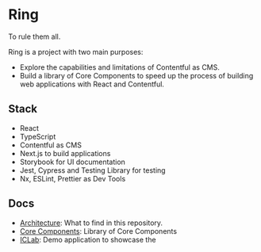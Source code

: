 # Ring

To rule them all.

Ring is a project with two main purposes:

- Explore the capabilities and limitations of Contentful as CMS.
- Build a library of Core Components to speed up the process of building web applications with React and Contentful.

## Stack

- React
- TypeScript
- Contentful as CMS
- Next.js to build applications
- Storybook for UI documentation
- Jest, Cypress and Testing Library for testing
- Nx, ESLint, Prettier as Dev Tools

## Docs

- [Architecture](docs/architecture.md): What to find in this repository.
- [Core Components](docs/core-components.md): Library of Core Components
- [ICLab](docs/iclab.md): Demo application to showcase the
